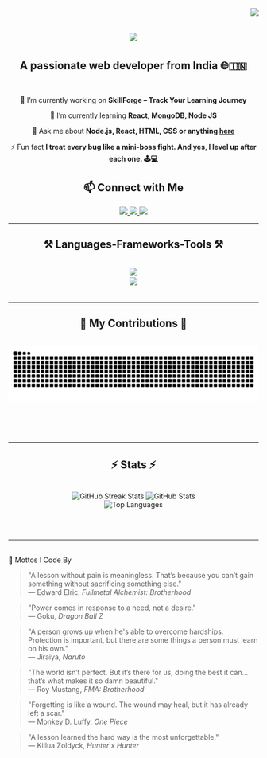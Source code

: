 <img align="right" src="https://visitor-badge.laobi.icu/badge?page_id=Pranavsanthoshnair.Pranavsanthoshnair" />

<h1 align="center">
    <img src="https://readme-typing-svg.herokuapp.com/?font=Righteous&size=35&center=true&vCenter=true&width=500&height=70&duration=4000&lines=Hi+There!+👋;+I'm+Pranav+S+Nair!;" />
</h1>

<h2 align="center">A passionate web developer from India 🌐🇮🇳</h2>

<br/>

<div align="center">
 
 🔭 I’m currently working on **SkillForge – Track Your Learning Journey**
 
 🌱 I’m currently learning **React, MongoDB, Node JS**

💬 Ask me about **Node.js, React, HTML, CSS or anything [here](https://github.com/Pranavsanthoshnair/Pranavsanthoshnair/issues)**

⚡ Fun fact **I treat every bug like a mini-boss fight. And yes, I level up after each one. 🕹️💻**

 </div>
<h2 align="center">📫 Connect with Me</h2>
<div align="center"> 
  <a href="mailto:pranavsanthoshnair@gmail.com">
    <img src="https://img.shields.io/badge/Gmail-333333?style=for-the-badge&logo=gmail&logoColor=red" />
  </a>
  <a href="https://linkedin.com/in/pranav-s-nair-97290b1ba" target="_blank">
    <img src="https://img.shields.io/badge/LinkedIn-0077B5?style=for-the-badge&logo=linkedin&logoColor=white" target="_blank" />
  </a>
  <a href="https://Pranavsanthoshnair.github.io" target="_blank">
     <img src="https://img.shields.io/badge/Portfolio-FF5722?style=for-the-badge&logo=todoist&logoColor=white" target="_blank" /> <!-- sqlite, safari, google-chrome are other good icon options -->
  </a>
</div>

 <hr/>
 
<h2 align="center">⚒️ Languages-Frameworks-Tools ⚒️</h2>
<br/>
<div align="center">
    <img src="https://skillicons.dev/icons?i=react,html,css,vscode,github,figma,tailwind,git" /><br>
    <img src="https://skillicons.dev/icons?i=nodejs,python,javascript,typescript,express,firebase,mongodb,c,java" /><br>
</div>

<br/>
<hr/>

<div align="center">
  <h2>🐍 My Contributions 🐍</h2>
  <br>
  <img alt="snake eating my contributions" src="https://raw.githubusercontent.com/Pranavsanthoshnair/Pranavsanthoshnair/output/github-contribution-grid-snake.svg" />
  
  <br/><br/><br/>
</div>

<hr/>

<h2 align="center">⚡ Stats ⚡</h2>
<br>
<div align="center">
  <img width="390" src="https://github-readme-streak-stats.herokuapp.com/?user=Pranavsanthoshnair&count_private=true&theme=react&border_radius=10" alt="GitHub Streak Stats"/>
  <img width="390" src="https://github-readme-stats.vercel.app/api?username=Pranavsanthoshnair&count_private=true&show_icons=true&theme=react&rank_icon=github&border_radius=10" alt="GitHub Stats"/>
  <br/>
  <img width="325" src="https://github-readme-stats.vercel.app/api/top-langs/?username=Pranavsanthoshnair&hide=html&langs_count=8&layout=compact&theme=react&border_radius=10&size_weight=0.5&count_weight=0.5&exclude_repo=github-readme-stats" alt="Top Languages"/>
</div>



<br/><br/>

<hr/>

<br/>
🗿 Mottos I Code By 

> "A lesson without pain is meaningless. That’s because you can’t gain something without sacrificing something else."  
> — Edward Elric, *Fullmetal Alchemist: Brotherhood*

> "Power comes in response to a need, not a desire."  
> — Goku, *Dragon Ball Z*

> "A person grows up when he's able to overcome hardships. Protection is important, but there are some things a person must learn on his own."  
> — Jiraiya, *Naruto*

> "The world isn’t perfect. But it’s there for us, doing the best it can... that’s what makes it so damn beautiful."  
> — Roy Mustang, *FMA: Brotherhood*

> "Forgetting is like a wound. The wound may heal, but it has already left a scar."  
> — Monkey D. Luffy, *One Piece*

> "A lesson learned the hard way is the most unforgettable."  
> — Killua Zoldyck, *Hunter x Hunter*

